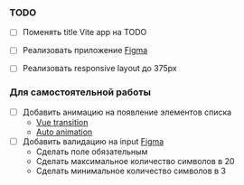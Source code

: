 ### TODO

- [ ] Поменять title Vite app на TODO
- [ ] Реализовать приложение [Figma](https://www.figma.com/design/5BF6EieJ3ZK58Vrzo5D5Y8/TODO?node-id=0-1&node-type=canvas&t=J9lNcDxxoyMbPql0-0)
- [ ] Реализовать responsive layout до 375px


### Для самостоятельной работы

- [ ] Добавить анимацию на появление элементов списка 
  - [Vue transition](https://vuejs.org/guide/built-ins/transition)
  - [Auto animation](https://auto-animate.formkit.com/#usage-vue)
- [ ] Добавить валидацию на input [Figma](https://www.figma.com/design/5BF6EieJ3ZK58Vrzo5D5Y8/TODO?node-id=2-12&node-type=canvas&t=J9lNcDxxoyMbPql0-0)
  - Сделать поле обязательным 
  - Сделать максимальное количество символов в 20
  - Сделать минимальное количество символов в 3